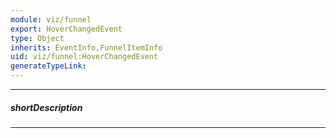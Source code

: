 ```yaml
---
module: viz/funnel
export: HoverChangedEvent
type: Object
inherits: EventInfo,FunnelItemInfo
uid: viz/funnel:HoverChangedEvent
generateTypeLink: 
---
```

---
##### shortDescription
<!-- Description goes here -->

---
<!-- Description goes here -->